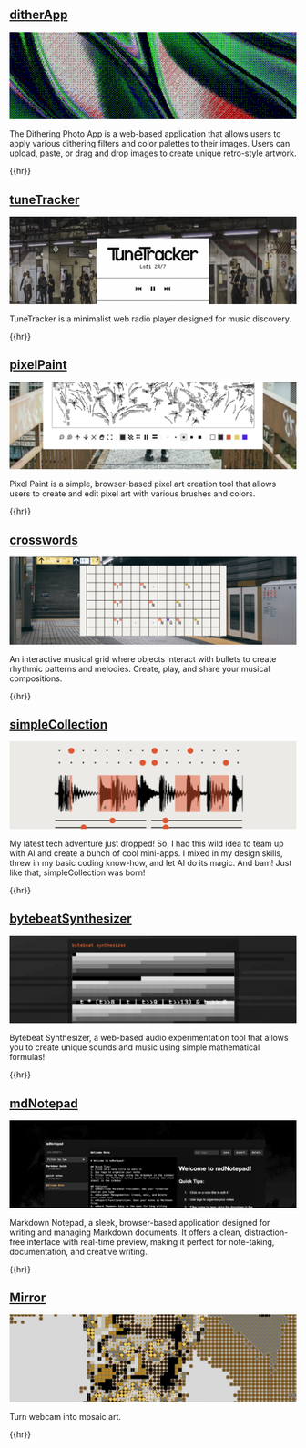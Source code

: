 ## [ditherApp](ditherApp.html)

![ditherApp](images/ditheringApp.png)

The Dithering Photo App is a web-based application that allows users to apply various dithering filters and color palettes to their images. Users can upload, paste, or drag and drop images to create unique retro-style artwork.

{{hr}}

## [tuneTracker](tuneTracker.html)

![tuneTracker](images/tuneTracker1.png)

TuneTracker is a minimalist web radio player designed for music discovery. 

{{hr}}

## [pixelPaint](pixelPaint.html)

![pixelPaint](images/pixelApp1.png)

Pixel Paint is a simple, browser-based pixel art creation tool that allows users to create and edit pixel art with various brushes and colors.

{{hr}}

## [crosswords](crosswords.html)

![pixelPaint](images/crosswords.png)

An interactive musical grid where objects interact with bullets to create rhythmic patterns and melodies. Create, play, and share your musical compositions.

{{hr}}

## [simpleCollection](simpleCollection.html)

![simpleCollection](images/simpleCollection.png)

My latest tech adventure just dropped! So, I had this wild idea to team up with AI and create a bunch of cool mini-apps. I mixed in my design skills, threw in my basic coding know-how, and let AI do its magic. And bam! Just like that, simpleCollection was born!

{{hr}}

## [bytebeatSynthesizer](bytebeatSynthesizer.html)

![bytebeatSynthesizer](images/bytebeatSynthesizer.png)

Bytebeat Synthesizer, a web-based audio experimentation tool that allows you to create unique sounds and music using simple mathematical formulas!

{{hr}}

## [mdNotepad](mdNotepad.html)

![mdNotepad](images/mdNotepad.png)

Markdown Notepad, a sleek, browser-based application designed for writing and managing Markdown documents. It offers a clean, distraction-free interface with real-time preview, making it perfect for note-taking, documentation, and creative writing.

{{hr}}

## [Mirror](mirror.html)

![mirror](images/mirror.png)

Turn webcam into mosaic art.

{{hr}}